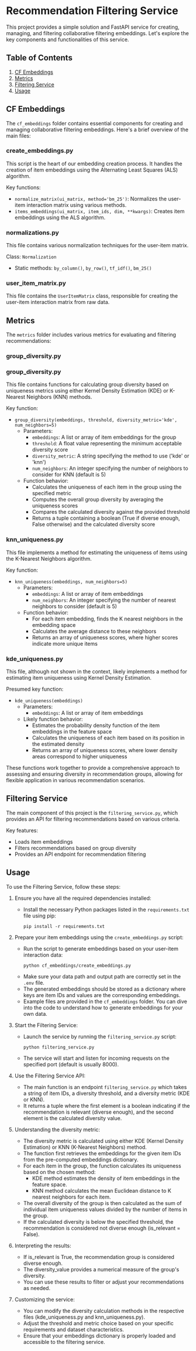 # Recommendation Filtering Service

 This project provides a simple solution and FastAPI service for creating, managing, and filtering collaborative filtering embeddings. Let's explore the key components and functionalities of this service.

## Table of Contents
1. [CF Embeddings](#cf-embeddings)
2. [Metrics](#metrics)
3. [Filtering Service](#filtering-service)
4. [Usage](#usage)

## CF Embeddings

The `cf_embeddings` folder contains essential components for creating and managing collaborative filtering embeddings. Here's a brief overview of the main files:

### create_embeddings.py

This script is the heart of our embedding creation process. It handles the creation of item embeddings using the Alternating Least Squares (ALS) algorithm.

Key functions:
- `normalize_matrix(ui_matrix, method='bm_25')`: Normalizes the user-item interaction matrix using various methods.
- `items_embeddings(ui_matrix, item_ids, dim, **kwargs)`: Creates item embeddings using the ALS algorithm.

### normalizations.py

This file contains various normalization techniques for the user-item matrix.

Class: `Normalization`
- Static methods: `by_column()`, `by_row()`, `tf_idf()`, `bm_25()`

### user_item_matrix.py

This file contains the `UserItemMatrix` class, responsible for creating the user-item interaction matrix from raw data.

## Metrics

The `metrics` folder includes various metrics for evaluating and filtering recommendations:

### group_diversity.py

### group_diversity.py

This file contains functions for calculating group diversity based on uniqueness metrics using either Kernel Density Estimation (KDE) or K-Nearest Neighbors (KNN) methods.

Key function:
- `group_diversity(embeddings, threshold, diversity_metric='kde', num_neighbors=5)`
  - Parameters:
    - `embeddings`: A list or array of item embeddings for the group
    - `threshold`: A float value representing the minimum acceptable diversity score
    - `diversity_metric`: A string specifying the method to use ('kde' or 'knn')
    - `num_neighbors`: An integer specifying the number of neighbors to consider for KNN (default is 5)
  - Function behavior:
    - Calculates the uniqueness of each item in the group using the specified metric
    - Computes the overall group diversity by averaging the uniqueness scores
    - Compares the calculated diversity against the provided threshold
    - Returns a tuple containing a boolean (True if diverse enough, False otherwise) and the calculated diversity score

### knn_uniqueness.py

This file implements a method for estimating the uniqueness of items using the K-Nearest Neighbors algorithm.

Key function:
- `knn_uniqueness(embeddings, num_neighbors=5)`
  - Parameters:
    - `embeddings`: A list or array of item embeddings
    - `num_neighbors`: An integer specifying the number of nearest neighbors to consider (default is 5)
  - Function behavior:
    - For each item embedding, finds the K nearest neighbors in the embedding space
    - Calculates the average distance to these neighbors
    - Returns an array of uniqueness scores, where higher scores indicate more unique items

### kde_uniqueness.py

This file, although not shown in the context, likely implements a method for estimating item uniqueness using Kernel Density Estimation.

Presumed key function:
- `kde_uniqueness(embeddings)`
  - Parameters:
    - `embeddings`: A list or array of item embeddings
  - Likely function behavior:
    - Estimates the probability density function of the item embeddings in the feature space
    - Calculates the uniqueness of each item based on its position in the estimated density
    - Returns an array of uniqueness scores, where lower density areas correspond to higher uniqueness

These functions work together to provide a comprehensive approach to assessing and ensuring diversity in recommendation groups, allowing for flexible application in various recommendation scenarios.

## Filtering Service

The main component of this project is the `filtering_service.py`, which provides an API for filtering recommendations based on various criteria.

Key features:
- Loads item embeddings
- Filters recommendations based on group diversity
- Provides an API endpoint for recommendation filtering

## Usage

To use the Filtering Service, follow these steps:

1. Ensure you have all the required dependencies installed:
   - Install the necessary Python packages listed in the `requirements.txt` file using pip:
     ```
     pip install -r requirements.txt
     ```

2. Prepare your item embeddings using the `create_embeddings.py` script:
   - Run the script to generate embeddings based on your user-item interaction data:
     ```
     python cf_embeddings/create_embeddings.py
     ```
   - Make sure your data path and output path are correctly set in the `.env` file.
   - The generated embeddings should be stored as a dictionary where keys are item IDs and values are the corresponding embeddings.
   - Example files are provided in the `cf_embeddings` folder. You can dive into the code to understand how to generate embeddings for your own data.

3. Start the Filtering Service:
   - Launch the service by running the `filtering_service.py` script:
     ```
     python filtering_service.py
     ```
   - The service will start and listen for incoming requests on the specified port (default is usually 8000).

4. Use the Filtering Service API:
   - The main function is an endpoint `filtering_service.py` which takes a string of item IDs, a diversity threshold, and a diversity metric (KDE or KNN).
   - It returns a tuple where the first element is a boolean indicating if the recommendation is relevant (diverse enough), and the second element is the calculated diversity value.

5. Understanding the diversity metric:
   - The diversity metric is calculated using either KDE (Kernel Density Estimation) or KNN (K-Nearest Neighbors) method.
   - The function first retrieves the embeddings for the given item IDs from the pre-computed embeddings dictionary.
   - For each item in the group, the function calculates its uniqueness based on the chosen method:
     - KDE method estimates the density of item embeddings in the feature space.
     - KNN method calculates the mean Euclidean distance to K nearest neighbors for each item.
   - The overall diversity of the group is then calculated as the sum of individual item uniqueness values divided by the number of items in the group.
   - If the calculated diversity is below the specified threshold, the recommendation is considered not diverse enough (is_relevant = False).

6. Interpreting the results:
   - If is_relevant is True, the recommendation group is considered diverse enough.
   - The diversity_value provides a numerical measure of the group's diversity.
   - You can use these results to filter or adjust your recommendations as needed.

7. Customizing the service:
   - You can modify the diversity calculation methods in the respective files (kde_uniqueness.py and knn_uniqueness.py).
   - Adjust the threshold and metric choice based on your specific requirements and dataset characteristics.
   - Ensure that your embeddings dictionary is properly loaded and accessible to the filtering service.
